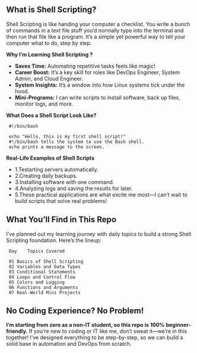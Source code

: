 ## What is Shell Scripting?

Shell Scripting is like handing your computer a checklist. You write a bunch of commands in a text file stuff you’d normally type into the terminal and then run that file like a program. It’s a simple yet powerful way to tell your computer what to do, step by step.

**Why I’m Learning Shell Scripting ?**

- **Saves Time:** Automating repetitive tasks feels like magic! 
- **Career Boost:** It’s a key skill for roles like DevOps Engineer, System Admin, and Cloud Engineer. 
- **System Insights:** It’s a window into how Linux systems tick under the hood. 
- **Mini-Programs:** I can write scripts to install software, back up files, monitor logs, and more. 


 
**What Does a Shell Script Look Like?**

     #!/bin/bash
     
     echo "Hello, this is my first shell script!"
     #!/bin/bash tells the system to use the Bash shell.
     echo prints a message to the screen.


**Real-Life Examples of Shell Scripts**

- 1.Testarting servers automatically.
- 2.Creating daily backups.
- 3.Installing software with one command.
- 4.Analyzing logs and saving the results for later.
- 5.These practical applications are what excite me most—I can’t wait to build scripts that solve real problems!

## What You’ll Find in This Repo

I’ve planned out my learning journey with daily topics to build a strong Shell Scripting foundation. Here’s the lineup:


     Day	Topics Covered

     01	Basics of Shell Scripting
     02	Variables and Data Types
     03	Conditional Statements
     04	Loops and Control Flow
     05	Colors and Logging
     06	Functions and Arguments
     07	Real-World Mini Projects

## No Coding Experience? No Problem!

**I’m starting from zero as a non-IT student, so this repo is 100% beginner-friendly.** If you’re new to coding or IT like me, don’t sweat it—we’re in this together! I’ve designed everything to be step-by-step, so we can build a solid base in automation and DevOps from scratch. 